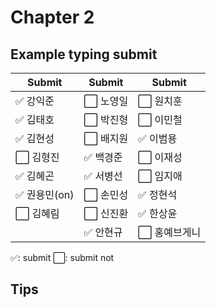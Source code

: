 # Chapter 2

## Example typing submit

| Submit    | Submit | Submit   |
| --------- | ------ | -------- |
| ✅ 강익준     | ⬜️ 노영일 | ⬜️ 원치훈   |
| ✅ 김태호     | ⬜️ 박진형 | ⬜️ 이민철   |
| ✅ 김현성     | ⬜️ 배지원 | ✅ 이범용   |
| ⬜️ 김형진    | ✅ 백경준  | ⬜️ 이재성   |
| ✅ 김혜곤     | ✅ 서병선 | ⬜️ 임지애   |
| ✅ 권용민(on) | ⬜️ 손민성 | ✅ 정현석    |
| ⬜️ 김혜림    | ⬜️ 신진환 | ✅ 한상윤    |
|           | ✅ 안현규  | ⬜️ 홍예브게니 |


✅: submit
⬜️: submit not

## Tips


